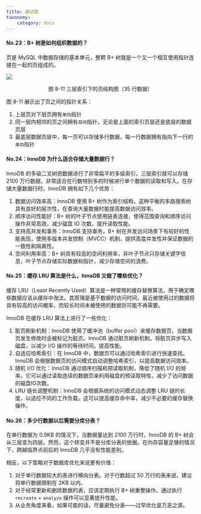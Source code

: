 ```yaml
---
title: 面试题
taxonomy:
    category: docs
---
```


#### No.23：B+ 树是如何组织数据的？

页是 MySQL 中数据存储的基本单元，整颗 B+ 树就是一个又一个相互使用指针连接在一起的页组成的。

![](https://qn.lvwenhan.com/2023-01-23-16744095572196.jpg)
<center>图 8-11 三层索引下的页结构图（35 行数据）</center>

图 8-11 展示出了页之间的指针关系：

1. 上层页对下层页拥有`单向`指针
2. 同一层内相邻的页之间拥有`双向`指针，无论是上面的索引页层还是底层的数据页层
3. 最底层数据页层中，每一页可以存储多行数据，每一行数据拥有指向下一行的`单向`指针

#### No.24：InnoDB 为什么适合存储大量数据行？

InnoDB 的多级二叉树把数据进行了非常扁平的多级索引，三层索引就可以存储 2100 万行数据，非常适合在行数特别多的时候进行单个数据的读取和写入。在存储大量数据行时，InnoDB 拥有如下几个优势：

1. 数据访问效率高：InnoDB 使用 B+ 树作为索引结构，这种平衡的多路搜索树具有良好的层次性，在查询大量数据时能提高数据访问效率。
2. 顺序访问性能好：B+ 树的叶子节点使用链表连接，使得范围查询和顺序访问操作非常高效，减少磁盘 IO 次数，提升读取性能。
3. 支持高并发和事务：InnoDB 支持事务，B+ 树在并发访问场景下有较好的性能表现，使用多版本并发控制（MVCC）机制，提供高度并发性并保证数据的一致性和隔离性。
4. 空间利用率高：B+ 树具有较高的空间利用率，非叶子节点只存储关键字信息，叶子节点存储实际数据和指针，减少存储空间的浪费。

#### No.25：缓存 LRU 算法是什么，InnoDB 又做了哪些优化？

缓存 LRU（Least Recently Used）算法是一种常用的缓存替换算法，用于确定哪些数据应该从缓存中淘汰。其原理是基于数据的访问时间，最近被使用过的数据将具有较高的访问概率，而较长时间未被使用的数据则可能不再需要。

InnoDB 在缓存 LRU 算法上进行了一些优化：

1. 脏页刷新机制：InnoDB 使用了缓冲池（buffer pool）来缓存数据页，当数据页发生修改时会被标记为脏页。InnoDB 通过脏页刷新机制，将脏页异步写入磁盘，以减少 I/O 操作的等待时间，提高性能。
2. 自适应哈希索引：在 InnoDB 中，数据页可以通过哈希索引进行快速查找。InnoDB 会根据数据页的访问模式自动调整哈希索引，以提高数据访问效率。
3. 随机 I/O 优化：InnoDB 通过顺序扫描和预读取机制，降低了随机 I/O 的频率。它可以通过读取连续的数据页来利用磁盘的预读取特性，减少了访问数据的磁盘IO次数。
4. LRU 链长调整机制：InnoDB 会根据系统的访问模式动态调整 LRU 链的长度，以适应不同的工作负载。这可以提高缓存命中率，减少不必要的缓存替换操作。

#### No.26：多少行数据以后需要分库分表？

在单行数据为 0.9KB 的情况下，当数据量达到 2100 万行时，InnoDB 的 B+ 树会从三层变为四层。然而，这个转变并不是分库分表的依据。在内存容量足够的情况下，跨越临界点前后的 InnoDB 几乎没有性能差别。

相反，以下策略对于数据库优化来说更有价值：

1. 对于单行数据较大的表进行横向分表。对于行数超过 50 万行的表来说，建议将单行数据限制在 2KB 以内。
2. 对于经常更新和删除数据的表，应该定期执行 B+ 树重整操作。通过执行 `recreate` + `analyze` 操作可以显著提升性能。
3. 从业务角度来看，如果可能的话，尽量避免分表——过早优化是万恶之源。
